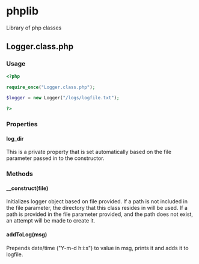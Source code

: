 phplib
======

Library of php classes

## Logger.class.php
### Usage
```php
<?php

require_once("Logger.class.php");

$logger = new Logger("/logs/logfile.txt");

?>
```

### Properties
#### log_dir
This is a private property that is set automatically based on the file parameter passed in to the constructor.

### Methods
#### __construct(file)
Initializes logger object based on file provided. If a path is not included in the file parameter, the directory that this class resides in will be used. If a path is provided in the file parameter provided, and the path does not exist, an attempt will be made to create it.
#### addToLog(msg)
Prepends date/time ("Y-m-d h:i:s") to value in msg, prints it and adds it to logfile.

